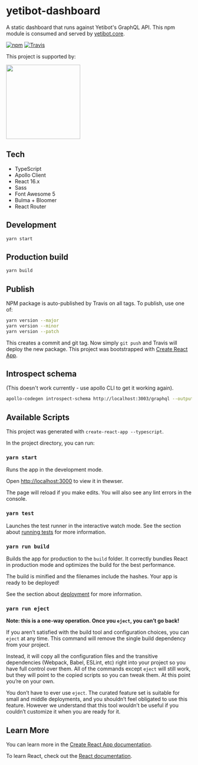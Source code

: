 # yetibot-dashboard

A static dashboard that runs against Yetibot's GraphQL API. This npm module is
consumed and served by [yetibot.core](https://github.com/yetibot/yetibot.core).

[![npm](https://img.shields.io/npm/v/yetibot-dashboard.svg?style=for-the-badge)](https://www.npmjs.com/package/yetibot-dashboard)
[![Travis](https://img.shields.io/travis/yetibot/yetibot-dashboard.svg?style=for-the-badge)](https://travis-ci.org/yetibot/yetibot-dashboard)

<p>This project is supported by:</p>
<p>
  <a href="https://www.digitalocean.com/">
    <img src="https://opensource.nyc3.cdn.digitaloceanspaces.com/attribution/assets/SVG/DO_Logo_horizontal_blue.svg" width="201px">
  </a>
</p>


## Tech

- TypeScript
- Apollo Client
- React 16.x
- Sass
- Font Awesome 5
- Bulma + Bloomer
- React Router

## Development

```sh
yarn start
```

## Production build

```sh
yarn build
```

## Publish

NPM package is auto-published by Travis on all tags. To publish, use one of:

```bash
yarn version --major
yarn version --minor
yarn version --patch
```

This creates a commit and git tag. Now simply `git push` and Travis will
deploy the new package.
This project was bootstrapped with [Create React App](https://github.com/facebook/create-react-app).

## Introspect schema

(This doesn't work currently - use apollo CLI to get it working again).

```bash
apollo-codegen introspect-schema http://localhost:3003/graphql --output schema.json
```

## Available Scripts

This project was generated with `create-react-app --typescript`.

In the project directory, you can run:

### `yarn start`

Runs the app in the development mode.

Open [http://localhost:3000](http://localhost:3000) to view it in thewser.

The page will reload if you make edits. You will also see any lint errors in the
console.

### `yarn test`

Launches the test runner in the interactive watch mode. See the section
about [running
tests](https://facebook.github.io/create-react-app/docs/running-tests) for more
information.

### `yarn run build`

Builds the app for production to the `build` folder. It correctly bundles
React in production mode and optimizes the build for the best performance.

The build is minified and the filenames include the hashes. Your app is
ready to be deployed!

See the section about
[deployment](https://facebook.github.io/create-react-app/docs/deployment) for
more information.

### `yarn run eject`

**Note: this is a one-way operation. Once you `eject`, you can’t go back!**

If you aren’t satisfied with the build tool and configuration choices, you can
`eject` at any time. This command will remove the single build dependency from
your project.

Instead, it will copy all the configuration files and the transitive
dependencies (Webpack, Babel, ESLint, etc) right into your project so you have
full control over them. All of the commands except `eject` will still work, but
they will point to the copied scripts so you can tweak them. At this point
you’re on your own.

You don’t have to ever use `eject`. The curated feature set is suitable for
small and middle deployments, and you shouldn’t feel obligated to use this
feature. However we understand that this tool wouldn’t be useful if you couldn’t
customize it when you are ready for it.

## Learn More

You can learn more in the [Create React App
documentation](https://facebook.github.io/create-react-app/docs/getting-started).

To learn React, check out the [React documentation](https://reactjs.org/).
